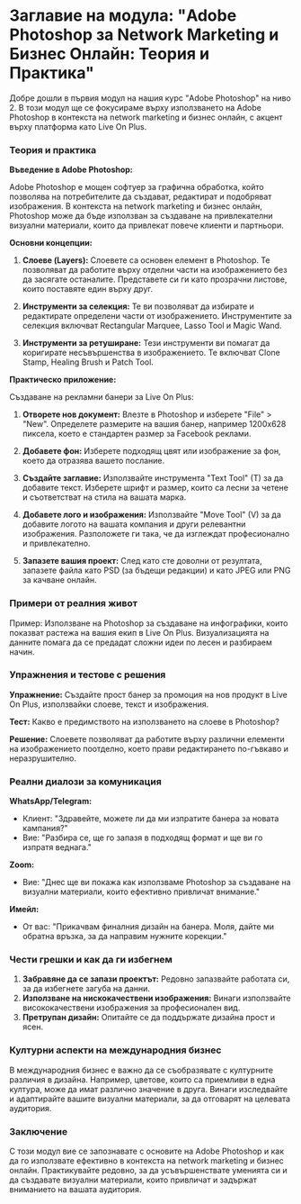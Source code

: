 # Заглавие на модула: "Adobe Photoshop за Network Marketing и Бизнес Онлайн: Теория и Практика"

Добре дошли в първия модул на нашия курс "Adobe Photoshop" на ниво 2. В този модул ще се фокусираме върху използването на Adobe Photoshop в контекста на network marketing и бизнес онлайн, с акцент върху платформа като Live On Plus.

### Теория и практика

**Въведение в Adobe Photoshop:**

Adobe Photoshop е мощен софтуер за графична обработка, който позволява на потребителите да създават, редактират и подобряват изображения. В контекста на network marketing и бизнес онлайн, Photoshop може да бъде използван за създаване на привлекателни визуални материали, които да привлекат повече клиенти и партньори.

**Основни концепции:**

1. **Слоеве (Layers):** Слоевете са основен елемент в Photoshop. Те позволяват да работите върху отделни части на изображението без да засягате останалите. Представете си ги като прозрачни листове, които поставяте един върху друг.

2. **Инструменти за селекция:** Те ви позволяват да избирате и редактирате определени части от изображението. Инструментите за селекция включват Rectangular Marquee, Lasso Tool и Magic Wand.

3. **Инструменти за ретуширане:** Тези инструменти ви помагат да коригирате несъвършенства в изображението. Те включват Clone Stamp, Healing Brush и Patch Tool.

**Практическо приложение:**

Създаване на рекламни банери за Live On Plus:

1. **Отворете нов документ:** Влезте в Photoshop и изберете "File" > "New". Определете размерите на вашия банер, например 1200x628 пиксела, което е стандартен размер за Facebook реклами.

2. **Добавете фон:** Изберете подходящ цвят или изображение за фон, което да отразява вашето послание.

3. **Създайте заглавие:** Използвайте инструмента "Text Tool" (T) за да добавите текст. Изберете шрифт и размер, които са лесни за четене и съответстват на стила на вашата марка.

4. **Добавете лого и изображения:** Използвайте "Move Tool" (V) за да добавите логото на вашата компания и други релевантни изображения. Разположете ги така, че да изглеждат професионално и привлекателно.

5. **Запазете вашия проект:** След като сте доволни от резултата, запазете файла като PSD (за бъдещи редакции) и като JPEG или PNG за качване онлайн.

### Примери от реалния живот

Пример: Използване на Photoshop за създаване на инфографики, които показват растежа на вашия екип в Live On Plus. Визуализацията на данните помага да се предадат сложни идеи по лесен и разбираем начин.

### Упражнения и тестове с решения

**Упражнение:** Създайте прост банер за промоция на нов продукт в Live On Plus, използвайки слоеве, текст и изображения. 

**Тест:** Какво е предимството на използването на слоеве в Photoshop?

**Решение:** Слоевете позволяват да работите върху различни елементи на изображението поотделно, което прави редактирането по-гъвкаво и неразрушително.

### Реални диалози за комуникация

**WhatsApp/Telegram:**

- Клиент: "Здравейте, можете ли да ми изпратите банера за новата кампания?"
- Вие: "Разбира се, ще го запазя в подходящ формат и ще ви го изпратя веднага."

**Zoom:**

- Вие: "Днес ще ви покажа как използваме Photoshop за създаване на визуални материали, които ефективно привличат внимание."

**Имейл:**

- От вас: "Прикачвам финалния дизайн на банера. Моля, дайте ми обратна връзка, за да направим нужните корекции."

### Чести грешки и как да ги избегнем

1. **Забравяне да се запази проектът:** Редовно запазвайте работата си, за да избегнете загуба на данни.
2. **Използване на нискокачествени изображения:** Винаги използвайте висококачествени изображения за професионален вид.
3. **Претрупан дизайн:** Опитайте се да поддържате дизайна прост и ясен.

### Културни аспекти на международния бизнес

В международния бизнес е важно да се съобразявате с културните различия в дизайна. Например, цветове, които са приемливи в една култура, може да имат различно значение в друга. Винаги изследвайте и адаптирайте вашите визуални материали, за да отговарят на целевата аудитория.

### Заключение

С този модул вие се запознавате с основите на Adobe Photoshop и как да го използвате ефективно в контекста на network marketing и бизнес онлайн. Практикувайте редовно, за да усъвършенствате уменията си и да създавате визуални материали, които привличат и задържат вниманието на вашата аудитория.